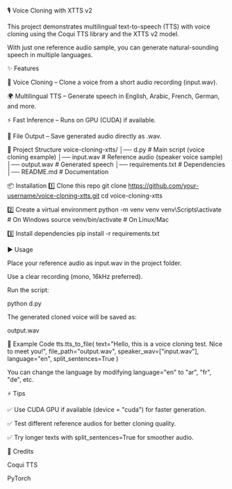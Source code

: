 🎙️ Voice Cloning with XTTS v2








This project demonstrates multilingual text-to-speech (TTS) with voice cloning using the Coqui TTS
 library and the XTTS v2 model.

With just one reference audio sample, you can generate natural-sounding speech in multiple languages.

✨ Features

🎤 Voice Cloning – Clone a voice from a short audio recording (input.wav).

🌍 Multilingual TTS – Generate speech in English, Arabic, French, German, and more.

⚡ Fast Inference – Runs on GPU (CUDA) if available.

💾 File Output – Save generated audio directly as .wav.

📂 Project Structure
voice-cloning-xtts/
│── d.py              # Main script (voice cloning example)
│── input.wav         # Reference audio (speaker voice sample)
│── output.wav        # Generated speech
│── requirements.txt  # Dependencies
│── README.md         # Documentation

📦 Installation
1️⃣ Clone this repo
git clone https://github.com/your-username/voice-cloning-xtts.git
cd voice-cloning-xtts

2️⃣ Create a virtual environment
python -m venv venv
venv\Scripts\activate   # On Windows
source venv/bin/activate   # On Linux/Mac

3️⃣ Install dependencies
pip install -r requirements.txt

▶️ Usage

Place your reference audio as input.wav in the project folder.

Use a clear recording (mono, 16kHz preferred).

Run the script:

python d.py


The generated cloned voice will be saved as:

output.wav

📝 Example Code
tts.tts_to_file(
    text="Hello, this is a voice cloning test. Nice to meet you!",
    file_path="output.wav",
    speaker_wav=["input.wav"],
    language="en",
    split_sentences=True
)


You can change the language by modifying language="en" to "ar", "fr", "de", etc.

⚡ Tips

✅ Use CUDA GPU if available (device = "cuda") for faster generation.

✅ Test different reference audios for better cloning quality.

✅ Try longer texts with split_sentences=True for smoother audio.

🤝 Credits

Coqui TTS

PyTorch
